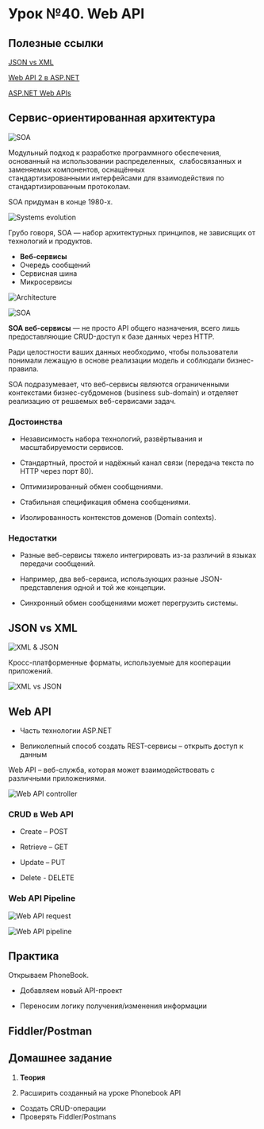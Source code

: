 # Урок №40. Web API

## Полезные ссылки

[JSON vs XML](https://habr.com/ru/post/31225/)

[Web API 2 в ASP.NET](https://metanit.com/sharp/aspnet_webapi/1.1.php)

[ASP.NET Web APIs](https://dotnet.microsoft.com/apps/aspnet/apis)

## Сервис-ориентированная архитектура

![SOA](/Module-5/images/soa.png)

Модульный подход к разработке программного обеспечения, основанный на использовании распределенных, 
слабосвязанных и заменяемых компонентов, оснащённых стандартизированными интерфейсами для взаимодействия по стандартизированным протоколам.

SOA придуман в конце 1980-х.

![Systems evolution](/Module-5/images/systems-evolution.png)

Грубо говоря, SOA — набор архитектурных принципов, не зависящих от технологий и продуктов.

* **Веб-сервисы**
* Очередь сообщений
* Сервисная шина
* Микросервисы

![Architecture](/Module-5/images/architecture.png)

![SOA](/Module-5/images/soa-interaction.png)

**SOA веб-сервисы** — не просто API общего назначения, всего лишь предоставляющие CRUD-доступ к базе 
данных через HTTP.

Ради целостности ваших данных необходимо, чтобы пользователи понимали лежащую в основе 
реализации модель и соблюдали бизнес-правила.

SOA подразумевает, что веб-сервисы являются ограниченными контекстами бизнес-субдоменов 
(business sub-domain) и отделяет реализацию от решаемых веб-сервисами задач.


### Достоинства

* Независимость набора технологий, развёртывания и масштабируемости сервисов.

* Стандартный, простой и надёжный канал связи (передача текста по HTTP через порт 80).

* Оптимизированный обмен сообщениями.

* Стабильная спецификация обмена сообщениями.

* Изолированность контекстов доменов (Domain contexts).

### Недостатки

* Разные веб-сервисы тяжело интегрировать из-за различий в языках передачи сообщений. 

* Например, два веб-сервиса, использующих разные JSON-представления одной и той же концепции.

* Синхронный обмен сообщениями может перегрузить системы.

## JSON vs XML

![XML & JSON](/Module-5/images/xml-and-json.png)

Кросс-платформенные форматы, используемые для кооперации приложений.

![XML vs JSON](/Module-5/images/json-vs-xml.png)

## Web API

* Часть технологии ASP.NET

* Великолепный способ создать REST-сервисы – открыть доступ к данным

Web API – веб-служба, которая может взаимодействовать с различными приложениями.

![Web API controller](/Module-5/images/web-api-controller.png)

### CRUD в Web API

* Create – POST

* Retrieve – GET

* Update – PUT

* Delete - DELETE

### Web API Pipeline

![Web API request](/Module-5/images/web-api-request.png)

![Web API pipeline](/Module-5/images/web-api-pipeline.png)

## Практика 

Открываем PhoneBook.

* Добавляем новый API-проект

* Переносим логику получения/изменения информации

## Fiddler/Postman

## Домашнее задание

1. **Теория**

2. Расширить созданный на уроке Phonebook API

* Создать CRUD-операции
* Проверять Fiddler/Postmans